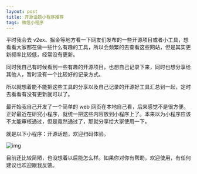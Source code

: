 ```yaml
---
layout: post
title: 开源话题小程序推荐
tags: 微信小程序
---
```


平时我会去 v2ex、掘金等地方看一下网友们发布的一些开源项目或者小工具，想看看大家都在做一些什么有趣的工具，所以会频繁的去查看这些网站，但是其实更新频率比较低，经常没有更新。

同时我自己有时候看到一些有趣的开源项目，也想自己记录下来，同时也想分享给其他人，暂时没有一个比较好的记录方式。

所以就想着能不能把这些工具的分享以及自己记录的开源好工具汇总到一起，定时去看看有没有更新就可以了。

最开始我自己开发了一个简单的 web 网页在本地自己看，后来感觉不是很方便。正好最近在研究小程序，就统一把这些内容放到小程序上了。本来以为小程序应该不太能审核通过，但是竟然通过了，那就分享给大家使用一下。

就是以下小程序：开源话题，欢迎扫码体验。

![img](https://7465-test-3c9b5e-books-1301492295.tcb.qcloud.la/images/compress_qrcode.opensourcetopic.jpeg)

目前还比较简陋，也没想着以后能怎么样。如果你对你有帮助，欢迎使用，有任何建议也欢迎跟我反馈。

